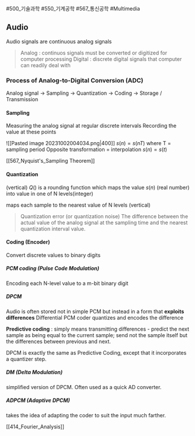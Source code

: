 #500_기술과학 #550_기계공학 #567_통신공학 #Multimedia
## Audio
Audio signals are continuous analog signals
> Analog : continuos signals must be converted or digitized for computer processing
> Digital : discrete digital signals that computer can readily deal with

### Process of Analog-to-Digital Conversion (ADC)
Analog signal -> Sampling -> Quantization -> Coding -> Storage / Transmission

#### Sampling
Measuring the analog signal at regular discrete intervals
Recording the value at these points

![[Pasted image 20231002004034.png|400]]
$s(n) = s(nT)$   where T = sampling period
Opposite transformation = interpolation
$s(n) = s(t)$

[[567_Nyquist's_Sampling Theorem]]

#### Quantization
(vertical) $Q()$ is a rounding function which maps the value $s(n)$ (real number) into value in one of N levels(integer)

maps each sample to the nearest value of N levels (vertical)

>Quantization error (or quantization noise)
>The difference between the actual value of the analog signal at the sampling time and the nearest quantization interval value.

#### Coding (Encoder)
Convert discrete values to binary digits

##### PCM coding (Pulse Code Modulation)
Encoding each N-level value to a m-bit binary digit

##### DPCM
Audio is often stored not in simple PCM but instead in a form that **exploits differences**
Differential PCM coder quantizes and encodes the difference

**Predictive coding** : simply means transmitting differences - predict the next sample as being equal to the current sample; send not the sample itself but the differences between previous and next.

DPCM is exactly the same as Predictive Coding, except that it incorporates a quantizer step.
##### DM (Delta Modulation)
simplified version of DPCM. Often used as a quick AD converter.
##### ADPCM (Adaptive DPCM)
takes the idea of adapting the coder to suit the input much farther.

[[414_Fourier_Analysis]]